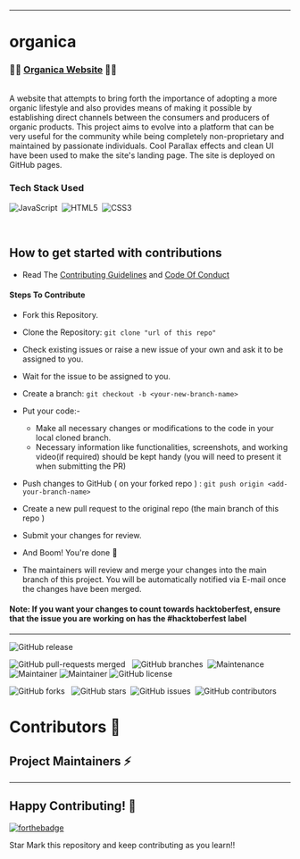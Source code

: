 <!-- ### This project is now open to contributions under hacktoberfest 2022, and your contributions are welcome.

#### To get started with contributing and the flow, check out 👉 **[below](https://github.com/kaustav202/RealTime-TwitterDataAnalysis#how-to-get-started-with-contributions)**. This repo follows all the standard measures and compliances to ensure a healthy environment for collaboration and community engagement. 

How you can contribute..

- [x] Check out the existing issues and help solve those or create new ones if needed.
- [x] Suggest better alternatives to current choices in design and UI.
- [x] Suggest new ways to improve functionality and actual application.
- [x] Help with low-code and no-code like documentation, the set-up and configuration, and walkthrough.
- [x] Add new awesome features of your own without breaking existing ones.

Finally, let's relish the spirit of open source and have fun while bringing quality changes. Happy Contributing 🎉🎉 !!

-->

---

# organica

### 🔗🔗  [Organica Website](https://kaustav202.github.io/organica/)   🍁🍂
<br/>
A website that attempts to bring forth the importance of adopting a more organic lifestyle and also provides means of making it possible by establishing direct channels between the consumers and producers of organic products. This project aims to evolve into a platform that can be very useful for the community while being completely non-proprietary and maintained by passionate individuals. Cool Parallax effects and clean UI have been used to make the site's landing page. The site is deployed on GitHub pages.


### Tech Stack Used 

 <img alt="JavaScript" src="https://img.shields.io/badge/javascript%20-%23323330.svg?&style=for-the-badge&logo=javascript&logoColor=%23F7DF1E"/> &nbsp;<img alt="HTML5" src="https://img.shields.io/badge/html5%20-%23E34F26.svg?&style=for-the-badge&logo=html5&logoColor=white"/>&nbsp; <img alt="CSS3" src="https://img.shields.io/badge/css3%20-%231572B6.svg?&style=for-the-badge&logo=css3&logoColor=white"/>
 
</br>

## How to get started with contributions

- Read The [Contributing Guidelines](./Contributions.md) and [Code Of Conduct](./Code_Of_Conduct.md)

#### Steps To Contribute

- Fork this Repository.
- Clone the Repository: `git clone "url of this repo"`
- Check existing issues or raise a new issue of your own and ask it to be assigned to you.
- Wait for the issue to be assigned to you.
- Create a branch: `git checkout -b <your-new-branch-name>`
- Put your code:-

  - Make all necessary changes or modifications to the code in your local cloned branch.
  - Necessary information like functionalities, screenshots, and working video(if required) should be kept handy (you will need to present it when submitting the PR)

- Push changes to GitHub ( on your forked repo ) : `git push origin <add-your-branch-name>`
- Create a new pull request to the original repo (the main branch of this repo )
- Submit your changes for review.
- And Boom! You're done 🥳
- The maintainers will review and merge your changes into the main branch of this project. You will be automatically notified via E-mail once the changes have been merged.

#### Note: If you want your changes to count towards hacktoberfest, ensure that the issue you are working on has the #hacktoberfest label

---

![GitHub release](https://img.shields.io/github/release/kaustav202/organica)</br>

![GitHub pull-requests merged](https://badgen.net/github/merged-prs/kaustav202/organica)&nbsp; &nbsp;![GitHub branches](https://badgen.net/github/branches/kaustav202/organica)&nbsp;&nbsp;![Maintenance](https://img.shields.io/badge/Maintained%3F-yes-green.svg) &nbsp; &nbsp; ![Maintainer](https://img.shields.io/badge/maintainer-Kaustav-blue)&nbsp;![Maintainer](https://img.shields.io/badge/maintainer-Unnati-pink)&nbsp;![GitHub license](https://badgen.net/github/license/kaustav202/organica)

![GitHub forks](https://badgen.net/github/forks/kaustav202/organica) &nbsp;&nbsp;![GitHub stars](https://badgen.net/github/stars/kaustav202/organica)&nbsp;&nbsp;![GitHub issues](https://img.shields.io/github/issues/kaustav202/organica)&nbsp;&nbsp;![GitHub contributors](https://img.shields.io/github/contributors/kaustav202/organica)


# Contributors 📑


<h2> Project Maintainers ⚡ </h2>
  <a href="https://github.com/kaustav202"></a>
  <a href="https://github.com/Unnati-Gupta24"></a>

---

## Happy Contributing! 🧡

[![forthebadge](https://forthebadge.com/images/badges/built-with-love.svg)](https://forthebadge.com)

Star Mark this repository and keep contributing as you learn!!
